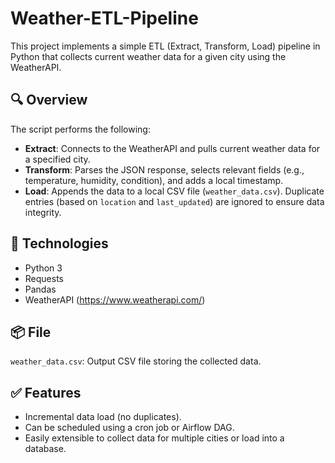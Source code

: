 # Weather-ETL-Pipeline
This project implements a simple ETL (Extract, Transform, Load) pipeline in Python that collects current weather data for a given city using the WeatherAPI.

## 🔍 Overview

The script performs the following:

- **Extract**: Connects to the WeatherAPI and pulls current weather data for a specified city.
- **Transform**: Parses the JSON response, selects relevant fields (e.g., temperature, humidity, condition), and adds a local timestamp.
- **Load**: Appends the data to a local CSV file (`weather_data.csv`). Duplicate entries (based on `location` and `last_updated`) are ignored to ensure data integrity.

## 🧪 Technologies

- Python 3
- Requests
- Pandas
- WeatherAPI (https://www.weatherapi.com/)

## 📦 File
 `weather_data.csv`: Output CSV file storing the collected data.

## ✅ Features

- Incremental data load (no duplicates).
- Can be scheduled using a cron job or Airflow DAG.
- Easily extensible to collect data for multiple cities or load into a database.
